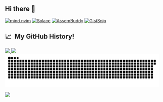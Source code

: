 ## Hi there 👋

[![mind.nvim](https://github-readme-stats.vercel.app/api/pin/?username=Selyss&repo=mind.nvim&theme=react)](https://github.com/Selyss/mind.nvim)
[![Solace](https://github-readme-stats.vercel.app/api/pin/?username=Selyss&repo=Solace&theme=react)](https://github.com/Selyss/Solace)
[![AssemBuddy](https://github-readme-stats.vercel.app/api/pin/?username=Selyss&repo=AssemBuddy&theme=react)](https://github.com/Selyss/AssemBuddy)
[![GistSnip](https://github-readme-stats.vercel.app/api/pin/?username=Selyss&repo=GistSnip&theme=react)](https://github.com/Selyss/GistSnip)

## 📈 &nbsp;My GitHub History!
<a href="https://github.com/Selyss">
  <img height="180em" src="https://github-readme-stats.vercel.app/api?username=Selyss&theme=react&show_icons=true" />
  <img height="180em" src="https://github-readme-stats.vercel.app/api/top-langs/?username=Selyss&theme=react&layout=compact" />
</a>

<picture>
  <source media="(prefers-color-scheme: dark)" srcset="https://raw.githubusercontent.com/Selyss/Selyss/output/github-contribution-grid-snake-dark.svg">
  <img alt="github contribution grid snake animation" src="https://raw.githubusercontent.com/Selyss/Selyss/output/github-contribution-grid-snake.svg">
</picture>

<p align="left">
  <img src="https://capsule-render.vercel.app/api?type=waving&color=gradient&height=100&section=footer"/>
</p>
